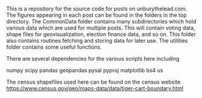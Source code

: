 This is a repository for the source code for posts on unburythelead.com. The figures appearing in each post can be found in the folders in the top directory. The CommonData folder contains many subdirectories which hold various data which are used for multiple posts. This will contain voting data, shape files for geovisualization, election finance data, and so on. This folder also contains routines fetching and storing data for later use. The utilities folder contains some useful functions.

There are several dependencies for the various scripts here including

numpy
scipy
pandas
geopandas
pysal
pyproj
matplotlib
bs4
us

The census shapefiles used here can be found on the census website https://www.census.gov/geo/maps-data/data/tiger-cart-boundary.html
